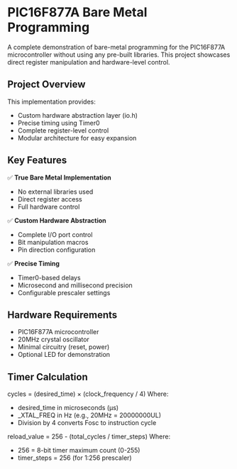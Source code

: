 # PIC16F877A Bare Metal Programming

A complete demonstration of bare-metal programming for the PIC16F877A microcontroller without using any pre-built libraries. This project showcases direct register manipulation and hardware-level control.

## Project Overview

This implementation provides:
- Custom hardware abstraction layer (io.h)
- Precise timing using Timer0
- Complete register-level control
- Modular architecture for easy expansion

## Key Features

✅ **True Bare Metal Implementation**  
   - No external libraries used
   - Direct register access
   - Full hardware control

✅ **Custom Hardware Abstraction**  
   - Complete I/O port control
   - Bit manipulation macros
   - Pin direction configuration

✅ **Precise Timing**  
   - Timer0-based delays
   - Microsecond and millisecond precision
   - Configurable prescaler settings

## Hardware Requirements

- PIC16F877A microcontroller
- 20MHz crystal oscillator
- Minimal circuitry (reset, power)
- Optional LED for demonstration

## Timer Calculation
cycles = (desired_time) × (clock_frequency / 4)
Where:
- desired_time in microseconds (μs)
- _XTAL_FREQ in Hz (e.g., 20MHz = 20000000UL)
- Division by 4 converts Fosc to instruction cycle

reload_value = 256 - (total_cycles / timer_steps)
Where:
- 256 = 8-bit timer maximum count (0-255)
- timer_steps = 256 (for 1:256 prescaler)
